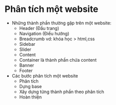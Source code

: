 # Phân tích một website
- Những thành phần thường gặp trên một website:
    + Header (Đầu trang)
    + Navigation (Điều hướng)
    + Breadcrumb vd: khóa học > html,css
    + Sidebar
    + Slider
    + Content
    + Container là thành phần chứa content
    + Banner
    + Footer
- Các bước phân tích một website
    + Phân tích
    + Dựng base
    + Xây dựng từng thành phần theo phân tích
    + Hoàn thiện